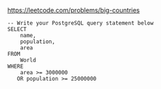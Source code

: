 https://leetcode.com/problems/big-countries

```postgresql
-- Write your PostgreSQL query statement below
SELECT
    name,
    population,
    area
FROM
    World
WHERE
    area >= 3000000
   OR population >= 25000000
```